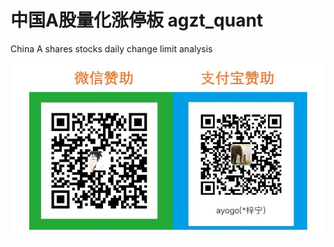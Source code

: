 # 中国A股量化涨停板 agzt_quant 
  China A shares stocks daily change limit analysis

![](https://github.com/ArthurAnanda/agzt_quant/blob/master/donate/donate.jpg)
